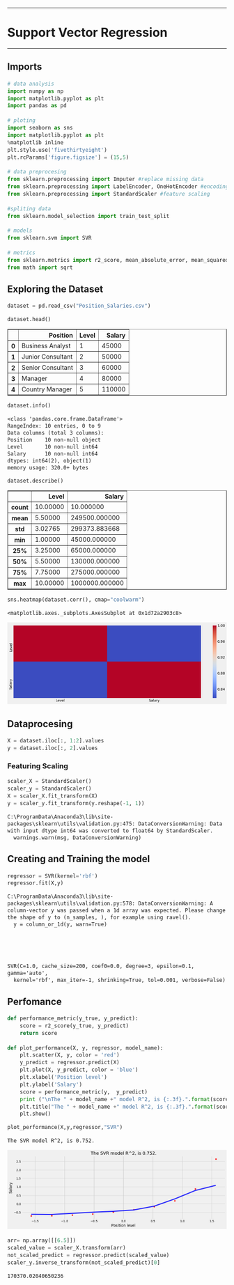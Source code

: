 
___
# Support Vector Regression
___

## Imports


```python
# data analysis
import numpy as np
import matplotlib.pyplot as plt
import pandas as pd

# ploting
import seaborn as sns
import matplotlib.pyplot as plt
%matplotlib inline
plt.style.use('fivethirtyeight')
plt.rcParams['figure.figsize'] = (15,5)

# data preprocesing
from sklearn.preprocessing import Imputer #replace missing data
from sklearn.preprocessing import LabelEncoder, OneHotEncoder #encoding categorical data
from sklearn.preprocessing import StandardScaler #feature scaling

#spliting data
from sklearn.model_selection import train_test_split

# models
from sklearn.svm import SVR

# metrics
from sklearn.metrics import r2_score, mean_absolute_error, mean_squared_error
from math import sqrt
```

## Exploring the Dataset


```python
dataset = pd.read_csv("Position_Salaries.csv")
```


```python
dataset.head()
```




<div>
<style>
    .dataframe thead tr:only-child th {
        text-align: right;
    }

    .dataframe thead th {
        text-align: left;
    }

    .dataframe tbody tr th {
        vertical-align: top;
    }
</style>
<table border="1" class="dataframe">
  <thead>
    <tr style="text-align: right;">
      <th></th>
      <th>Position</th>
      <th>Level</th>
      <th>Salary</th>
    </tr>
  </thead>
  <tbody>
    <tr>
      <th>0</th>
      <td>Business Analyst</td>
      <td>1</td>
      <td>45000</td>
    </tr>
    <tr>
      <th>1</th>
      <td>Junior Consultant</td>
      <td>2</td>
      <td>50000</td>
    </tr>
    <tr>
      <th>2</th>
      <td>Senior Consultant</td>
      <td>3</td>
      <td>60000</td>
    </tr>
    <tr>
      <th>3</th>
      <td>Manager</td>
      <td>4</td>
      <td>80000</td>
    </tr>
    <tr>
      <th>4</th>
      <td>Country Manager</td>
      <td>5</td>
      <td>110000</td>
    </tr>
  </tbody>
</table>
</div>




```python
dataset.info()
```

    <class 'pandas.core.frame.DataFrame'>
    RangeIndex: 10 entries, 0 to 9
    Data columns (total 3 columns):
    Position    10 non-null object
    Level       10 non-null int64
    Salary      10 non-null int64
    dtypes: int64(2), object(1)
    memory usage: 320.0+ bytes
    


```python
dataset.describe()
```




<div>
<style>
    .dataframe thead tr:only-child th {
        text-align: right;
    }

    .dataframe thead th {
        text-align: left;
    }

    .dataframe tbody tr th {
        vertical-align: top;
    }
</style>
<table border="1" class="dataframe">
  <thead>
    <tr style="text-align: right;">
      <th></th>
      <th>Level</th>
      <th>Salary</th>
    </tr>
  </thead>
  <tbody>
    <tr>
      <th>count</th>
      <td>10.00000</td>
      <td>10.000000</td>
    </tr>
    <tr>
      <th>mean</th>
      <td>5.50000</td>
      <td>249500.000000</td>
    </tr>
    <tr>
      <th>std</th>
      <td>3.02765</td>
      <td>299373.883668</td>
    </tr>
    <tr>
      <th>min</th>
      <td>1.00000</td>
      <td>45000.000000</td>
    </tr>
    <tr>
      <th>25%</th>
      <td>3.25000</td>
      <td>65000.000000</td>
    </tr>
    <tr>
      <th>50%</th>
      <td>5.50000</td>
      <td>130000.000000</td>
    </tr>
    <tr>
      <th>75%</th>
      <td>7.75000</td>
      <td>275000.000000</td>
    </tr>
    <tr>
      <th>max</th>
      <td>10.00000</td>
      <td>1000000.000000</td>
    </tr>
  </tbody>
</table>
</div>




```python
sns.heatmap(dataset.corr(), cmap="coolwarm")
```




    <matplotlib.axes._subplots.AxesSubplot at 0x1d72a2903c8>




![png](output_8_1.png)


## Dataprocesing


```python
X = dataset.iloc[:, 1:2].values
y = dataset.iloc[:, 2].values
```

### Featuring Scaling


```python
scaler_X = StandardScaler()
scaler_y = StandardScaler()
X = scaler_X.fit_transform(X)
y = scaler_y.fit_transform(y.reshape(-1, 1))
```

    C:\ProgramData\Anaconda3\lib\site-packages\sklearn\utils\validation.py:475: DataConversionWarning: Data with input dtype int64 was converted to float64 by StandardScaler.
      warnings.warn(msg, DataConversionWarning)
    

## Creating and Training the model


```python
regressor = SVR(kernel='rbf')
regressor.fit(X,y)
```

    C:\ProgramData\Anaconda3\lib\site-packages\sklearn\utils\validation.py:578: DataConversionWarning: A column-vector y was passed when a 1d array was expected. Please change the shape of y to (n_samples, ), for example using ravel().
      y = column_or_1d(y, warn=True)
    




    SVR(C=1.0, cache_size=200, coef0=0.0, degree=3, epsilon=0.1, gamma='auto',
      kernel='rbf', max_iter=-1, shrinking=True, tol=0.001, verbose=False)



## Perfomance


```python
def performance_metric(y_true, y_predict):
    score = r2_score(y_true, y_predict)
    return score

def plot_performance(X, y, regressor, model_name):
    plt.scatter(X, y, color = 'red')
    y_predict = regressor.predict(X)
    plt.plot(X, y_predict, color = 'blue')
    plt.xlabel('Position level')
    plt.ylabel('Salary')
    score = performance_metric(y,  y_predict)
    print ("\nThe " + model_name +" model R^2, is {:.3f}.".format(score))
    plt.title("The " + model_name +" model R^2, is {:.3f}.".format(score))
    plt.show()
```


```python
plot_performance(X,y,regressor,"SVR")
```

    
    The SVR model R^2, is 0.752.
    


![png](output_17_1.png)



```python
arr= np.array([[6.5]])
scaled_value = scaler_X.transform(arr)
not_scaled_predict = regressor.predict(scaled_value)
scaler_y.inverse_transform(not_scaled_predict)[0]
```




    170370.02040650236


